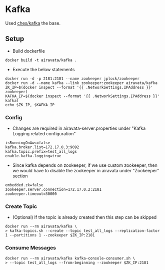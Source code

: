 # Kafka
Used [ches/kafka](https://github.com/ches/docker-kafka) the base.

## Setup
- Build dockerfile
```
docker build -t airavata/kafka .
```
- Execute the below statements
```
docker run -d -p 2181:2181 --name zookeeper jplock/zookeeper
docker run -d --name kafka --link zookeeper:zookeeper airavata/kafka
ZK_IP=$(docker inspect --format '{{ .NetworkSettings.IPAddress }}' zookeeper)
KAFKA_IP=$(docker inspect --format '{{ .NetworkSettings.IPAddress }}' kafka)
echo $ZK_IP, $KAFKA_IP

```

### Config
- Changes are required in airavata-server.properties under "Kafka Logging related configuration"
```
isRunningOnAws=false
kafka.broker.list=172.17.0.3:9092
kafka.topic.prefix=test_all_logs
enable.kafka.logging=true
```
- Since kafka depends on zookeeper, if we use custom zookeeper, then we would have to disable the zookeeper in airavata under "Zookeeper" section 
```
embedded.zk=false
zookeeper.server.connection=172.17.0.2:2181
zookeeper.timeout=30000
```

### Create Topic
- (Optional) If the topic is already created then this step can be skipped
```
docker run --rm airavata/kafka \
> kafka-topics.sh --create --topic test_all_logs --replication-factor 1 --partitions 1 --zookeeper $ZK_IP:2181
```

### Consume Messages
```
docker run --rm airavata/kafka kafka-console-consumer.sh \
> --topic test_all_logs --from-beginning --zookeeper $ZK_IP:2181
```
